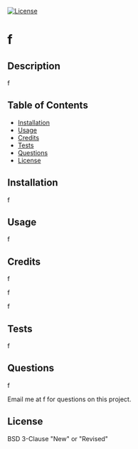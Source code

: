 [![License](https://img.shields.io/badge/License-BSD%203--Clause-blue.svg)](https://opensource.org/licenses/BSD-3-Clause)
# f

## Description

f

## Table of Contents

- [Installation](#Installation)
- [Usage](#Usage)
- [Credits](#Credits)
- [Tests](#Tests)
- [Questions](#Questions)
- [License](#License)


## Installation

f

## Usage

f

## Credits

f

f

f

## Tests

f

## Questions

f

Email me at f for questions on this project.

## License

BSD 3-Clause "New" or "Revised"

   